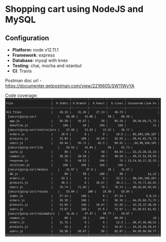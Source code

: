# Shopping cart using NodeJS and MySQL

## Configuration

- **Platform:** node v12.11.1
- **Framework**: express
- **Database**: mysql with knex
- **Testing**: chai, mocha and istanbul
- **CI**: Travis

Postman doc url - <https://documenter.getpostman.com/view/2216605/SW11WyYA>

Code coverage:
![alt text](/test-coverage.png)
